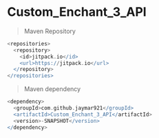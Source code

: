 # Custom_Enchant_3_API

> Maven Repository
```gradle
<repositories>
  <repository>
    <id>jitpack.io</id>
    <url>https://jitpack.io</url>
  </repository>
</repositories>
```
> Maven dependency
```gradle
<dependency>
  <groupId>com.github.jaymar921</groupId>
  <artifactId>Custom_Enchant_3_API</artifactId>
  <version>-SNAPSHOT</version>
</dependency>
```
